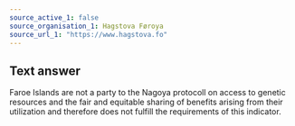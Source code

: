 ```yaml
---
source_active_1: false
source_organisation_1: Hagstova Føroya
source_url_1: "https://www.hagstova.fo"
---
```

## Text answer  
Faroe Islands are not a party to the Nagoya protocoll on access to genetic resources and the fair and equitable sharing of benefits arising from their utilization and therefore does not fulfill the requirements of this indicator.
